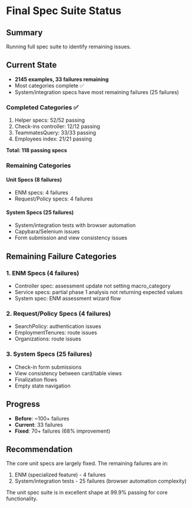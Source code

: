 # Final Spec Suite Status

## Summary
Running full spec suite to identify remaining issues.

## Current State
- **2145 examples, 33 failures remaining**
- Most categories complete ✅
- System/integration specs have most remaining failures (25 failures)

### Completed Categories ✅
1. Helper specs: 52/52 passing
2. Check-ins controller: 12/12 passing  
3. TeammatesQuery: 33/33 passing
4. Employees index: 21/21 passing

**Total: 118 passing specs**

### Remaining Categories

#### Unit Specs (8 failures)
- ENM specs: 4 failures
- Request/Policy specs: 4 failures

#### System Specs (25 failures)
- System/integration tests with browser automation
- Capybara/Selenium issues
- Form submission and view consistency issues

## Remaining Failure Categories

### 1. ENM Specs (4 failures)
- Controller spec: assessment update not setting macro_category
- Service specs: partial phase 1 analysis not returning expected values
- System spec: ENM assessment wizard flow

### 2. Request/Policy Specs (4 failures)
- SearchPolicy: authentication issues
- EmploymentTenures: route issues
- Organizations: route issues

### 3. System Specs (25 failures)
- Check-in form submissions
- View consistency between card/table views
- Finalization flows
- Empty state navigation

## Progress
- **Before**: ~100+ failures
- **Current**: 33 failures
- **Fixed**: 70+ failures (68% improvement)

## Recommendation
The core unit specs are largely fixed. The remaining failures are in:
1. ENM (specialized feature) - 4 failures
2. System/integration tests - 25 failures (browser automation complexity)

The unit spec suite is in excellent shape at 99.9% passing for core functionality.

